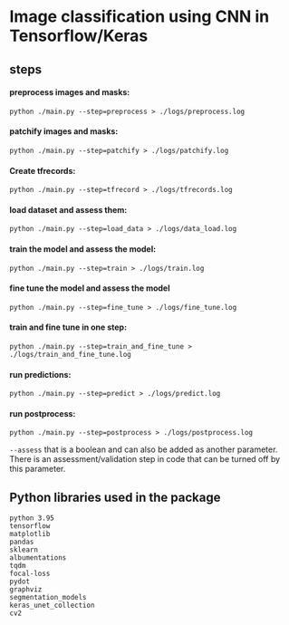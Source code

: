 # Image classification using CNN in Tensorflow/Keras

## steps

#### preprocess images and masks:
```python ./main.py --step=preprocess > ./logs/preprocess.log```

#### patchify images and masks:
```python ./main.py --step=patchify > ./logs/patchify.log```

#### Create tfrecords:
```python ./main.py --step=tfrecord > ./logs/tfrecords.log```

#### load dataset and assess them:
```python ./main.py --step=load_data > ./logs/data_load.log```

#### train the model and assess the model:
```python ./main.py --step=train > ./logs/train.log```

#### fine tune the model and assess the model
```python ./main.py --step=fine_tune > ./logs/fine_tune.log```

#### train and fine tune in one step:
```python ./main.py --step=train_and_fine_tune > ./logs/train_and_fine_tune.log```

#### run predictions:
```python ./main.py --step=predict > ./logs/predict.log```

#### run postprocess:
```python ./main.py --step=postprocess > ./logs/postprocess.log```

 ```--assess``` that is a boolean and can also be added as another parameter. There is an assessment/validation step in code that can be turned off by this parameter.


## Python libraries used in the package
```
python 3.95
tensorflow
matplotlib
pandas
sklearn
albumentations
tqdm
focal-loss
pydot
graphviz
segmentation_models
keras_unet_collection
cv2
```